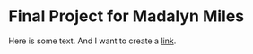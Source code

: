 # Final Project for Madalyn Miles 

Here is some text. And I want to create a [link](https://wikipedia.org). 
